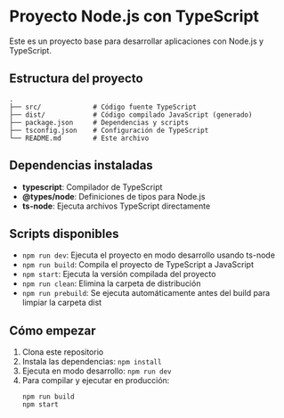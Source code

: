 # Proyecto Node.js con TypeScript

Este es un proyecto base para desarrollar aplicaciones con Node.js y TypeScript.

## Estructura del proyecto

```
.
├── src/             # Código fuente TypeScript
├── dist/            # Código compilado JavaScript (generado)
├── package.json     # Dependencias y scripts
├── tsconfig.json    # Configuración de TypeScript
└── README.md        # Este archivo
```

## Dependencias instaladas

- **typescript**: Compilador de TypeScript
- **@types/node**: Definiciones de tipos para Node.js
- **ts-node**: Ejecuta archivos TypeScript directamente

## Scripts disponibles

- `npm run dev`: Ejecuta el proyecto en modo desarrollo usando ts-node
- `npm run build`: Compila el proyecto de TypeScript a JavaScript
- `npm start`: Ejecuta la versión compilada del proyecto
- `npm run clean`: Elimina la carpeta de distribución
- `npm run prebuild`: Se ejecuta automáticamente antes del build para limpiar la carpeta dist

## Cómo empezar

1. Clona este repositorio
2. Instala las dependencias: `npm install`
3. Ejecuta en modo desarrollo: `npm run dev`
4. Para compilar y ejecutar en producción:
   ```
   npm run build
   npm start
   ``` 